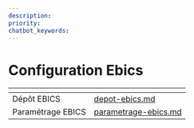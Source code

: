 ```yaml
---
description: 
priority: 
chatbot_keywords: 
---
```


# Configuration Ebics

<table data-view="cards"><thead><tr><th></th><th data-hidden data-card-target data-type="content-ref"></th></tr></thead><tbody><tr><td>Dépôt EBICS</td><td><a href="depot-ebics.md">depot-ebics.md</a></td></tr><tr><td>Paramétrage EBICS</td><td><a href="parametrage-ebics.md">parametrage-ebics.md</a></td></tr></tbody></table>
